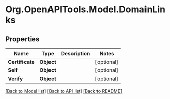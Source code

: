 # Org.OpenAPITools.Model.DomainLinks

## Properties

Name | Type | Description | Notes
------------ | ------------- | ------------- | -------------
**Certificate** | **Object** |  | [optional] 
**Self** | **Object** |  | [optional] 
**Verify** | **Object** |  | [optional] 

[[Back to Model list]](../README.md#documentation-for-models) [[Back to API list]](../README.md#documentation-for-api-endpoints) [[Back to README]](../README.md)

